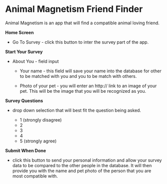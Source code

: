 # Animal Magnetism Friend Finder

Animal Magnetism is an app that will find a compatible animal loving friend.

**Home Screen**

* Go To Survey - click this button to inter the survey part of the app.

**Start Your Survey**

* About You - field input

    * Your name - this field will save your name into the database for other to be matched with you and you to be match with others.

    * Photo of your pet - you will enter an http:// link to an image of your pet. This will be the image that you will be recognized as you.

**Survey Questions**
    
* drop down selection that will best fit the question being asked.

    * 1 (strongly disagree)
    * 2
    * 3
    * 4
    * 5 (strongly agree)

**Submit When Done**
        
* click this button to send your personal information and allow your survey data to be compared to the other people in the database. It will then provide you with the name and pet photo of the person that you are most compatible with.

        


